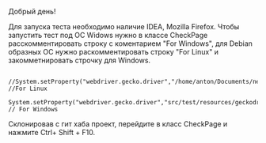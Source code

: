 Добрый день!

Для запуска теста необходимо наличие IDEA, Mozilla Firefox.
Чтобы запустить тест под ОС Widows нужно в классе CheckPage расскомментировать строку с коментарием "For Windows", для Debian образных ОС
нужно раскомментировать строку "For Linux" и закомметнировать строчку для Windows. 

        //System.setProperty("webdriver.gecko.driver","/home/anton/Documents/newFireFox/geckodriver"); //For Linux
        System.setProperty("webdriver.gecko.driver","src/test/resources/geckodriver.exe"); // For Windows
	
Склонировав с гит хаба проект, перейдите в класс CheckPage и нажмите Ctrl+ Shift + F10.
